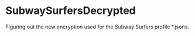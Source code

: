 # SubwaySurfersDecrypted
Figuring out the new encryption used for the Subway Surfers profile *.jsons.
